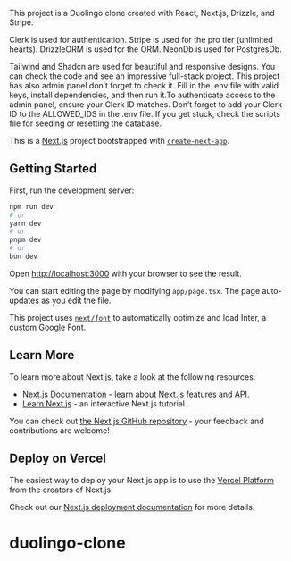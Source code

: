 This project is a Duolingo clone created with React, Next.js, Drizzle, and Stripe.

Clerk is used for authentication.
Stripe is used for the pro tier (unlimited hearts).
DrizzleORM is used for the ORM.
NeonDb is used for PostgresDb.


Tailwind and Shadcn are used for beautiful and responsive designs. 
You can check the code and see an impressive full-stack project. This project has also admin panel don’t forget to check it. Fill in the .env file with valid keys, install dependencies, and then run it.To authenticate access to the admin panel, ensure your Clerk ID matches. Don’t forget to add your Clerk ID to the ALLOWED_IDS in the .env file. If you get stuck, check the scripts file for seeding or resetting the database.



This is a [Next.js](https://nextjs.org/) project bootstrapped with [`create-next-app`](https://github.com/vercel/next.js/tree/canary/packages/create-next-app).

## Getting Started

First, run the development server:

```bash
npm run dev
# or
yarn dev
# or
pnpm dev
# or
bun dev
```

Open [http://localhost:3000](http://localhost:3000) with your browser to see the result.

You can start editing the page by modifying `app/page.tsx`. The page auto-updates as you edit the file.

This project uses [`next/font`](https://nextjs.org/docs/basic-features/font-optimization) to automatically optimize and load Inter, a custom Google Font.

## Learn More

To learn more about Next.js, take a look at the following resources:

- [Next.js Documentation](https://nextjs.org/docs) - learn about Next.js features and API.
- [Learn Next.js](https://nextjs.org/learn) - an interactive Next.js tutorial.

You can check out [the Next.js GitHub repository](https://github.com/vercel/next.js/) - your feedback and contributions are welcome!

## Deploy on Vercel

The easiest way to deploy your Next.js app is to use the [Vercel Platform](https://vercel.com/new?utm_medium=default-template&filter=next.js&utm_source=create-next-app&utm_campaign=create-next-app-readme) from the creators of Next.js.

Check out our [Next.js deployment documentation](https://nextjs.org/docs/deployment) for more details.
# duolingo-clone
